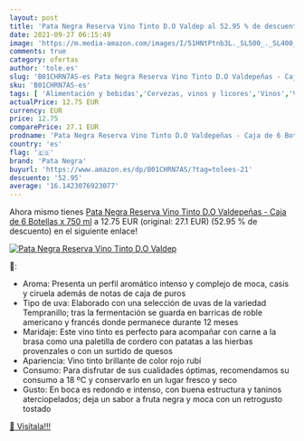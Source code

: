 ```yaml
---
layout: post
title: 'Pata Negra Reserva Vino Tinto D.O Valdep al 52.95 % de descuento'
date: 2021-09-27 06:15:49
image: 'https://m.media-amazon.com/images/I/51HNtPtnb3L._SL500_._SL400_.jpg'
comments: true
category: ofertas
author: 'tole.es'
slug: 'B01CHRN7AS-es Pata Negra Reserva Vino Tinto D.O Valdepeñas - Caja de 6...'
sku: 'B01CHRN7AS-es'
tags: [ 'Alimentación y bebidas','Cervezas, vinos y licores','Vinos','Vinos tintos','pata negra','tinto','vino', ]
actualPrice: 12.75 EUR
currency: EUR
price: 12.75
comparePrice: 27.1 EUR
prodname: 'Pata Negra Reserva Vino Tinto D.O Valdepeñas - Caja de 6 Botellas x 750 ml'
country: 'es'
flag: '🇪🇸'
brand: 'Pata Negra'
buyurl: 'https://www.amazon.es/dp/B01CHRN7AS/?tag=tolees-21'
descuento: '52.95'
average: '16.1423076923077'
---
```


Ahora mismo tienes [Pata Negra Reserva Vino Tinto D.O Valdepeñas - Caja de 6 Botellas x 750 ml](https://www.amazon.es/dp/B01CHRN7AS/?tag=tolees-21) a 12.75 EUR (original: 27.1 EUR) (52.95 %  de descuento) en el siguiente enlace!

[![Pata Negra Reserva Vino Tinto D.O Valdep](https://m.media-amazon.com/images/I/51HNtPtnb3L._SL500_._SL400_.jpg)](https://www.amazon.es/dp/B01CHRN7AS/?tag=tolees-21)

🔎:

- Aroma: Presenta un perfil aromático intenso y complejo de moca, casis y ciruela además de notas de caja de puros
- Tipo de uva: Elaborado con una selección de uvas de la variedad Tempranillo; tras la fermentación se guarda en barricas de roble americano y francés donde permanece durante 12 meses
- Maridaje: Este vino tinto es perfecto para acompañar con carne a la brasa como una paletilla de cordero con patatas a las hierbas provenzales o con un surtido de quesos
- Apariencia: Vino tinto brillante de color rojo rubí
- Consumo: Para disfrutar de sus cualidades óptimas, recomendamos su consumo a 18 ºC y conservarlo en un lugar fresco y seco
- Gusto: En boca es redondo e intenso, con buena estructura y taninos aterciopelados; deja un sabor a fruta negra y moca con un retrogusto tostado

[🛒 Visítala!!!](https://www.amazon.es/dp/B01CHRN7AS/?tag=tolees-21)
